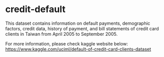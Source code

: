 # credit-default

This dataset contains information on default payments, demographic factors, credit data, history of payment, and bill statements of credit card clients in Taiwan from April 2005 to September 2005.

For more information, please check kaggle website below:
https://www.kaggle.com/uciml/default-of-credit-card-clients-dataset
